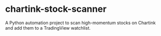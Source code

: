 # chartink-stock-scanner
A Python automation project to scan high-momentum stocks on Chartink and add them to a TradingView watchlist.
